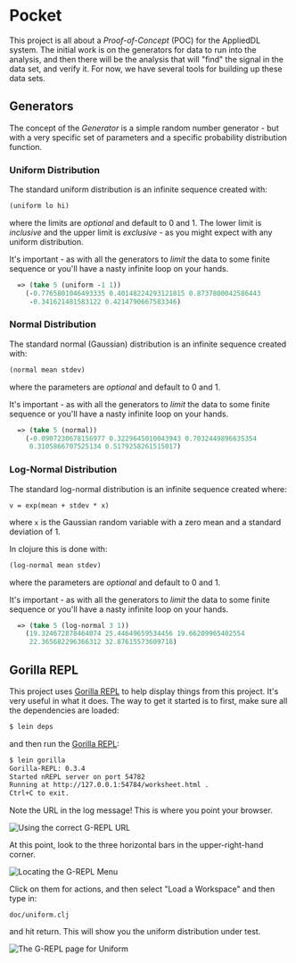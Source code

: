 # Pocket

This project is all about a _Proof-of-Concept_ (POC) for the AppliedDL system. The
initial work is on the generators for data to run into the analysis, and then there
will be the analysis that will "find" the signal in the data set, and verify it.
For now, we have several tools for building up these data sets.

## Generators

The concept of the _Generator_ is a simple random number generator - but with a
very specific set of parameters and a specific probability distribution function.

### Uniform Distribution

The standard uniform distribution is an infinite sequence created with:
```clojure
(uniform lo hi)
```
where the limits are _optional_ and default to 0 and 1. The lower limit is
_inclusive_ and the upper limit is _exclusive_ - as you might expect with any
uniform distribution.

It's important - as with all the generators to _limit_ the data to some finite
sequence or you'll have a nasty infinite loop on your hands.

```clojure
  => (take 5 (uniform -1 1))
    (-0.7765801046493335 0.40148224293121815 0.8737800042586443
     -0.341621481583122 0.4214790667583346)
```

### Normal Distribution

The standard normal (Gaussian) distribution is an infinite sequence created with:
```clojure
(normal mean stdev)
```
where the parameters are _optional_ and default to 0 and 1.

It's important - as with all the generators to _limit_ the data to some finite
sequence or you'll have a nasty infinite loop on your hands.

```clojure
  => (take 5 (normal))
    (-0.0907230678156977 0.3229645010043943 0.7032449896635354
     0.3105866707525134 0.5179258261515017)
```

### Log-Normal Distribution

The standard log-normal distribution is an infinite sequence created where:
```
v = exp(mean + stdev * x)
```
where `x` is the Gaussian random variable with a zero mean and a standard
deviation of 1.

In clojure this is done with:
```clojure
(log-normal mean stdev)
```
where the parameters are _optional_ and default to 0 and 1.

It's important - as with all the generators to _limit_ the data to some finite
sequence or you'll have a nasty infinite loop on your hands.

```clojure
  => (take 5 (log-normal 3 1))
    (19.324672878464074 25.44649659534456 19.66209965402554
     22.365682296366312 32.87615573609718)
```

## Gorilla REPL

This project uses [Gorilla REPL](http://gorilla-repl.org/index.html) to help
display things from this project. It's very useful in what it does. The way
to get it started is to first, make sure all the dependencies are loaded:
```bash
$ lein deps
```
and then run the [Gorilla REPL](http://gorilla-repl.org/index.html):
```bash
$ lein gorilla
Gorilla-REPL: 0.3.4
Started nREPL server on port 54782
Running at http://127.0.0.1:54784/worksheet.html .
Ctrl+C to exit.
```
Note the URL in the log message! This is where you point your browser.

![Using the correct G-REPL URL](https://bitbucket.org/applieddl/pocket/raw/master/doc/img/grepl-url.png)

At this point, look to the three horizontal bars in the upper-right-hand corner.

![Locating the G-REPL Menu](https://bitbucket.org/applieddl/pocket/raw/master/doc/img/grepl-intro.png)

Click on them for actions, and then select "Load a Workspace" and then type in:
```
doc/uniform.clj
```
and hit return. This will show you the uniform distribution under test.

![The G-REPL page for Uniform](https://bitbucket.org/applieddl/pocket/raw/master/doc/img/grepl-uniform.png)
